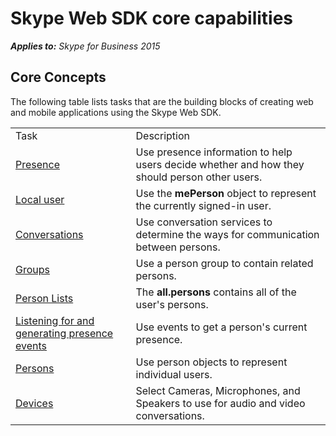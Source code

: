 
# Skype Web SDK core capabilities


 _**Applies to:** Skype for Business 2015_




## Core Concepts

The following table lists tasks that are the building blocks of creating web and mobile applications using the Skype Web SDK.


|                                                                   |                                                                                               |
|:------------------------------------------------------------------|:----------------------------------------------------------------------------------------------|
| Task                                                              | Description                                                                                   |
| [Presence](Presence.md)                                           | Use presence information to help users decide whether and how they should person other users. |
| [Local user](LocalUser.md)                                        | Use the  <strong>mePerson</strong> object to represent the currently signed-in user.          |
| [Conversations](Conversations.md)                                 | Use conversation services to determine the ways for communication between persons.            |
| [Groups](Groups.md)                                               | Use a person group to contain related persons.                                                |
| [Person Lists](PersonLists.md)                                    | The  <strong>all.persons</strong> contains all of the user's persons.                         |
| [Listening for and generating presence events](PresenceEvents.md) | Use events to get a person's current presence.                                                |
| [Persons](Persons.md)                                             | Use person objects to represent individual users.                                             |
| [Devices](Devices.md)                                             | Select Cameras, Microphones, and Speakers to use for audio and video conversations.           |

